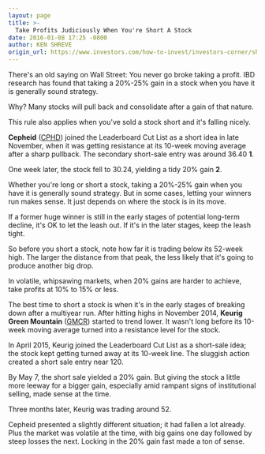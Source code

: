 ```yaml
---
layout: page
title: >-
  Take Profits Judiciously When You're Short A Stock
date: 2016-01-08 17:25 -0800
author: KEN SHREVE
origin_url: https://www.investors.com/how-to-invest/investors-corner/short-selling-taking-profits/
---
```


There's an old saying on Wall Street: You never go broke taking a profit. IBD research has found that taking a 20%-25% gain in a stock when you have it is generally sound strategy.

Why? Many stocks will pull back and consolidate after a gain of that nature.

This rule also applies when you've sold a stock short and it's falling nicely.

**Cepheid** ([CPHD](https://research.investors.com/quote.aspx?symbol=CPHD)) joined the Leaderboard Cut List as a short idea in late November, when it was getting resistance at its 10-week moving average after a sharp pullback. The secondary short-sale entry was around 36.40 **1**.

One week later, the stock fell to 30.24, yielding a tidy 20% gain **2**.

Whether you're long or short a stock, taking a 20%-25% gain when you have it is generally sound strategy. But in some cases, letting your winners run makes sense. It just depends on where the stock is in its move.

If a former huge winner is still in the early stages of potential long-term decline, it's OK to let the leash out. If it's in the later stages, keep the leash tight.

So before you short a stock, note how far it is trading below its 52-week high. The larger the distance from that peak, the less likely that it's going to produce another big drop.

In volatile, whipsawing markets, when 20% gains are harder to achieve, take profits at 10% to 15% or less.

The best time to short a stock is when it's in the early stages of breaking down after a multiyear run. After hitting highs in November 2014, **Keurig Green Mountain** ([GMCR](https://research.investors.com/quote.aspx?symbol=GMCR)) started to trend lower. It wasn't long before its 10-week moving average turned into a resistance level for the stock.

In April 2015, Keurig joined the Leaderboard Cut List as a short-sale idea; the stock kept getting turned away at its 10-week line. The sluggish action created a short sale entry near 120.

By May 7, the short sale yielded a 20% gain. But giving the stock a little more leeway for a bigger gain, especially amid rampant signs of institutional selling, made sense at the time.

Three months later, Keurig was trading around 52.

Cepheid presented a slightly different situation; it had fallen a lot already. Plus the market was volatile at the time, with big gains one day followed by steep losses the next. Locking in the 20% gain fast made a ton of sense.
